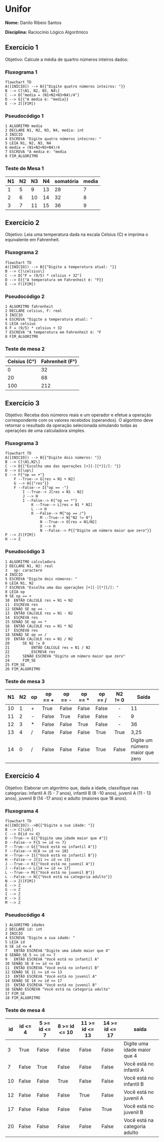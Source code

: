 # Unifor
**Nome:** Danilo Ribeio Santos

**Disciplina:** Raciocínio Lógico Algorítmico
## Exercício 1
Objetivo: Calcule a média de quartro números inteiros dados:
### Fluxograma 1
```mermaid
flowchart TD
A([INÍCIO]) --> B{{"Digite quatro números inteiros: "}}
B --> C[\N1, N2, N3, N4\]
C --> D["media = (N1+N2+N3+N4)/4"]
D --> E{{"A média é: "media}}
E --> Z([FIM])
```
### Pseudocódigo 1
```
1 ALGORITMO media
2 DECLARE N1, N2, N3, N4, media: int
3 INICIO
4 ESCREVA "Digite quatro números inteiros: "
5 LEIA N1, N2, N3, N4
6 media = (N1+N2+N3+N4)/4
7 ESCREVA "A média é: "media
8 FIM_ALGORITMO
```
### Teste de Mesa 1
|N1|N2|N3|N4|somatória| media |
|-|-|-|-|-|-|
|1|5|9|13|28|7
|2|6|10|14|32|8
|3|7|11|15|36|9
## Exercício 2
Objetivo: Leia uma temperatura dada na escala Celsius (C) e imprima o equivalente em Fahrenheit.
### Fluxograma 2
```mermaid
flowchart TD
A([INÍCIO]) --> B{{"Digite a temperatura atual: "}}
B --> C[\celsius\]
C --> D["F = (9/5) * celsius + 32"]
D --> E{{"A temperatura em Fahrenheit é: "F}}
E --> F([FIM])
```
### Pseudocódigo 2
```
1 ALGORITMO fahrenheit
2 DECLARE celsius, F: real
3 INICIO
4 ESCREVA "Digite a temperatura atual: "
5 LEIA celsius
6 F = (9/5) * celsius + 32
7 ESCREVA "A temperatura em Fahrenheit é: "F
8 FIM_ALGORITMO
```
### Teste de mesa 2
|Celsius (C°)|Fahrenheit (F°)|
|      -     |       -       |
|      0     |       32      |
|     20     |       68      |
|     100    |      212      |
## Exercício 3
Objetivo: Receba dois números reais e um operador e efetue a operação correspondente com os valores recebidos (operandos). O algoritmo deve retornar o resultado da operação selecionada simulando todas as operações de uma calculadora simples.
### Fluxograma 3
```mermaid
flowchart TD
A([INICIO]) --> B{{"Digite dois números: "}}
B --> C[\N1,N2\]
C --> D{{"Escolha uma das operações [+][-][*][/]: "}}
D --> E[\op\]
E --> F{"op == +"}
	F --True--> G[res = N1 + N2]
	G --> H{{"res"}}
	F --False--> I{"op == -"}
		I --True--> J[res = N1 - N2]
		J --> H
		I --False--> K{"op == *"}
			K --True--> L[res = N1 * N2]
			L --> H
			K --False--> M{"op == /"}
				M --True--> N{"N2 != 0"}
				N --True--> O[res = N1/N2]
				O --> H
				N --False--> P{{"Digite um número maior que zero"}}
P --> Z([FIM])
H --> Z
```
### Pseudocódigo 3
```
1 ALGORITMO calculadora
2 DECLARE N1, N2: real
3	op: caractere
4 INÍCIO
5 ESCREVA "Digite dois números: "
6 LEIA N1, N2
7 ESCREVA "Escolha uma das operações [+][-][*][/]: "
8 LEIA op
9 SE op == +
10	ENTÃO CALCULE res = N1 + N2
11	ESCREVA res
12 SENÃO SE op == -
13 	ENTÃO CALCULE res = N1 - N2
14 	ESCREVA res
15 SENÃO SE op == *
16 	ENTÃO CALCULE res = N1 * N2
17 	ESCREVA res
18 SENÃO SE op == /
19 	ENTÃO CALCULE res = N1 / N2
20 		SE N2 != 0
21 			ENTÃO CALCULE res = N1 / N2
22 			ESCREVA res
23 		SENÃO ESCREVA "Digite um número maior que zero"
24 		FIM_SE
25 FIM_SE
26 FIM_ALGORITMO
```
### Teste de mesa 3
| N1 | N2 | op | op == + | op == - | op == * | op == / | N2 != 0 | Saída                           |
|----|----|----|---------|---------|---------|---------|:-------:|---------------------------------|
| 10 | 1  | +  | True    | False   | False   | False   |    -    | 11                              |
| 11 | 2  | -  | False   | True    | False   | False   |    -    | 9                               |
| 12 | 3  | *  | False   | False   | True    | False   |    -    | 36                              |
| 13 | 4  | /  | False   | False   | False   | True    |   True  | 3,25                            |
| 14 | 0  | /  | False   | False   | False   | True    |  False  | Digite um número maior que zero |
## Exercício 4
Objetivo: Elaborar um algoritmo que, dada a idade, classifique nas categorias: infantil A (5 - 7 anos), infantil B (8 -10 anos), juvenil A (11 - 13 anos), juvenil B (14 -17 anos) e adulto (maiores que 18 anos).
### Fluxograma 4
```mermaid
flowchart TD
A([INÍCIO])-->B{{"Digite a sua idade: "}}
B --> C[\id\]
C --> D{id <= 4}
D --True--> E{{"Digite uma idade maior que 4"}}
D --False--> F{5 >= id <= 7}
F --True--> G{{"Você está no infantil A"}}
F --False--> H{8 >= id <= 10}
H --True--> I{{"Você está no infantil B"}}
H --False--> J{11 >= id <= 13}
J --True--> K{{"Você está no juvenil A"}}
J --False--> L{14 >= id <= 17}
L --True--> M{{"Você está no juvenil B"}}
L --False--> N{{"Você está na categoria adulto"}}
N --> Z([FIM])
E --> Z
G --> Z
I --> Z
K --> Z
M --> Z
```
### Pseudocódigo 4
```
1 ALGORITMO idades
2 DECLARE id: int
3 INICIO
4 ESCREVA "Digite a sua idade: "
5 LEIA id
6 SE id <= 4
7 	ENTÃO ESCREVA "Digite uma idade maior que 4"
8 SENÃO SE 5 >= id <= 7
9 	ENTÃO ESCREVA "Você está no infantil A"
10 SENÃO SE 8 >= id <= 10
11 	ENTÃO ESCREVA "Você está no infantil B"
12 SENÃO SE 11 >= id <= 13
13 	ENTÃO ESCREVA "Você está no juvenil A"
14 SENÃO SE 14 >= id <= 17
15 	ENTÃO ESCREVA "Você está no juvenil B"
16 SENÃO ESCREVA "Você está na categoria adulto"
17 FIM_SE
18 FIM_ALGORITMO
```
### Teste de mesa 4
| id | id <= 4 | 5 >= id <= 7 | 8 >= id <= 10 | 11 >= id <= 13 | 14 >= id <= 17 | saída                         |
|----|---------|--------------|---------------|----------------|----------------|-------------------------------|
| 3  | True    | False        | False         | False          | False          | Digite uma idade maior que 4  |
| 7  | False   | True         | False         | False          | False          | Você está no infantil A       |
| 10 | False   | False        | True          | False          | False          | Você está no infantil B       |
| 12 | False   | False        | False         | True           | False          | Você está no juvenil A        |
| 17 | False   | False        | False         | False          | True           | Você está no juvenil B        |
| 20 | False   | False        | False         | False          | False          | Você está na categoria adulto |
